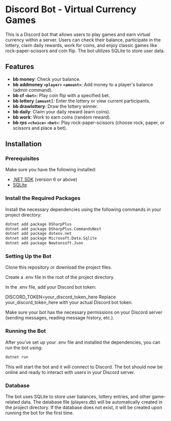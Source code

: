# Discord Bot - Virtual Currency Games

This is a Discord bot that allows users to play games and earn virtual currency within a server. Users can check their balance, participate in the lottery, claim daily rewards, work for coins, and enjoy classic games like rock-paper-scissors and coin flip. The bot utilizes SQLite to store user data.

## Features

- **bb money**: Check your balance.
- **bb addmoney `<player>` `<amount>`**: Add money to a player's balance (admin command).
- **bb cf `<bet>`**: Play coin flip with a specified bet.
- **bb lottery `[amount]`**: Enter the lottery or view current participants.
- **bb drawlottery**: Draw the lottery winner.
- **bb daily**: Claim your daily reward (earn coins).
- **bb work**: Work to earn coins (random reward).
- **bb rps `<choice>` `<bet>`**: Play rock-paper-scissors (choose rock, paper, or scissors and place a bet).

## Installation

### Prerequisites

Make sure you have the following installed:

- [.NET SDK](https://dotnet.microsoft.com/download) (version 6 or above)
- [SQLite](https://www.sqlite.org/download.html)

### Install the Required Packages

Install the necessary dependencies using the following commands in your project directory:

```bash
dotnet add package DSharpPlus
dotnet add package DSharpPlus.CommandsNext
dotnet add package dotenv.net
dotnet add package Microsoft.Data.Sqlite
dotnet add package Newtonsoft.Json
```

### Setting Up the Bot
Clone this repository or download the project files.

Create a .env file in the root of the project directory.

In the .env file, add your Discord bot token:

DISCORD_TOKEN=your_discord_token_here
Replace your_discord_token_here with your actual Discord bot token.

Make sure your bot has the necessary permissions on your Discord server (sending messages, reading message history, etc.).

### Running the Bot
After you’ve set up your .env file and installed the dependencies, you can run the bot using:

```bash
dotnet run
```
This will start the bot and it will connect to Discord. The bot should now be online and ready to interact with users in your Discord server.

### Database
The bot uses SQLite to store user balances, lottery entries, and other game-related data. The database file (players.db) will be automatically created in the project directory. If the database does not exist, it will be created upon running the bot for the first time.
